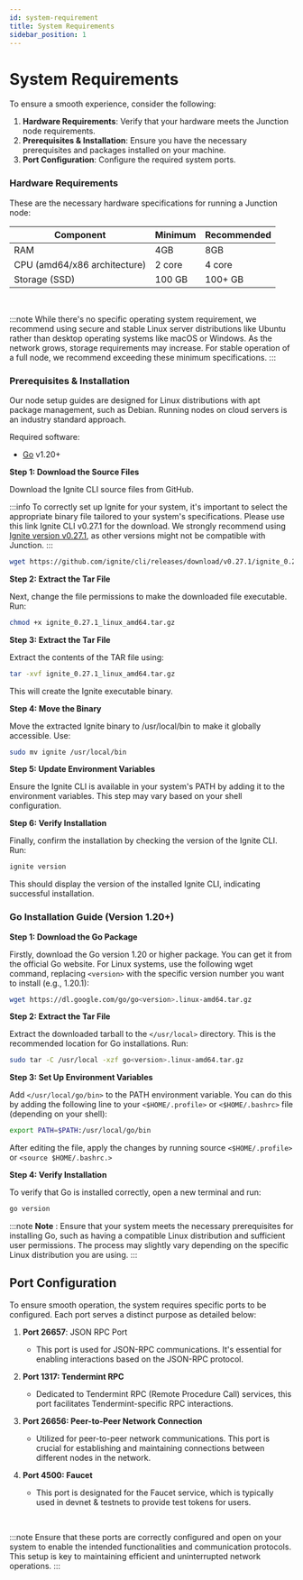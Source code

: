 ```yaml
---
id: system-requirement
title: System Requirements
sidebar_position: 1
---
```


# System Requirements

To ensure a smooth experience, consider the following:

1. **Hardware Requirements**: Verify that your hardware meets the Junction node requirements.
2. **Prerequisites & Installation**: Ensure you have the necessary prerequisites and packages installed on your machine.
3. **Port Configuration**: Configure the required system ports.

### Hardware Requirements

These are the necessary hardware specifications for running a Junction node:

| Component                    | Minimum   | Recommended |
| ---------------------------- | --------- | ----------- |
| RAM                          | 4GB       | 8GB         |
| CPU (amd64/x86 architecture) | 2 core    | 4 core      |
| Storage (SSD)                | 100 GB    | 100+ GB     |

<br/>

:::note
While there's no specific operating system requirement, we recommend using secure and stable Linux server distributions like Ubuntu rather than desktop operating systems like macOS or Windows. As the network grows, storage requirements may increase. For stable operation of a full node, we recommend exceeding these minimum specifications.
:::

### Prerequisites & Installation

Our node setup guides are designed for Linux distributions with apt package management, such as Debian. Running nodes on cloud servers is an industry standard approach.

Required software:
<!-- - [Ignite CLI](https://docs.airchains.io/junction/operate-a-node/system-requirements) v0.27.1 -->
- [Go](https://docs.airchains.io/junction/operate-a-node/system-requirements) v1.20+

<!-- ### Installation Guide for Ignite CLI -->

**Step 1: Download the Source Files**

Download the Ignite CLI source files from GitHub.

:::info
To correctly set up Ignite for your system, it's important to select the appropriate binary file tailored to your system's specifications. Please use this link Ignite CLI v0.27.1 for the download. We strongly recommend using [Ignite version v0.27.1](https://github.com/ignite/cli/releases/tag/v0.27.1), as other versions might not be compatible with Junction.
:::

```bash
wget https://github.com/ignite/cli/releases/download/v0.27.1/ignite_0.27.1_linux_amd64.tar.gz
```

**Step 2: Extract the Tar File**

Next, change the file permissions to make the downloaded file executable. Run:

```bash
chmod +x ignite_0.27.1_linux_amd64.tar.gz
```

**Step 3: Extract the Tar File**

Extract the contents of the TAR file using:

```bash
tar -xvf ignite_0.27.1_linux_amd64.tar.gz
```

This will create the Ignite executable binary.

**Step 4: Move the Binary**

Move the extracted Ignite binary to /usr/local/bin to make it globally accessible. Use:

```bash
sudo mv ignite /usr/local/bin
```

**Step 5: Update Environment Variables**

Ensure the Ignite CLI is available in your system's PATH by adding it to the environment variables. This step may vary based on your shell configuration.

**Step 6: Verify Installation**

Finally, confirm the installation by checking the version of the Ignite CLI. Run:

```bash
ignite version
```

This should display the version of the installed Ignite CLI, indicating successful installation.

### Go Installation Guide (Version 1.20+)

**Step 1: Download the Go Package**

Firstly, download the Go version 1.20 or higher package. You can get it from the official Go website. For Linux systems, use the following wget command, replacing `<version>` with the specific version number you want to install (e.g., 1.20.1):

```bash
wget https://dl.google.com/go/go<version>.linux-amd64.tar.gz
```

**Step 2: Extract the Tar File**

Extract the downloaded tarball to the `</usr/local>` directory. This is the recommended location for Go installations. Run:

```bash
sudo tar -C /usr/local -xzf go<version>.linux-amd64.tar.gz
```

**Step 3: Set Up Environment Variables**

Add `</usr/local/go/bin>` to the PATH environment variable. You can do this by adding the following line to your `<$HOME/.profile>` or `<$HOME/.bashrc>` file (depending on your shell):

```bash
export PATH=$PATH:/usr/local/go/bin
```

After editing the file, apply the changes by running source `<$HOME/.profile>` or `<source $HOME/.bashrc.>`

**Step 4: Verify Installation**

To verify that Go is installed correctly, open a new terminal and run:

```bash
go version
```

:::note
**Note** : Ensure that your system meets the necessary prerequisites for installing Go, such as having a compatible Linux distribution and sufficient user permissions. The process may slightly vary depending on the specific Linux distribution you are using.
:::

## Port Configuration

To ensure smooth operation, the system requires specific ports to be configured. Each port serves a distinct purpose as detailed below:

1. **Port 26657**: JSON RPC Port

   - This port is used for JSON-RPC communications. It's essential for enabling interactions based on the JSON-RPC protocol.

2. **Port 1317: Tendermint RPC**

   - Dedicated to Tendermint RPC (Remote Procedure Call) services, this port facilitates Tendermint-specific RPC interactions.

3. **Port 26656: Peer-to-Peer Network Connection**

   - Utilized for peer-to-peer network communications. This port is crucial for establishing and maintaining connections between different nodes in the network.

4. **Port 4500: Faucet**

   - This port is designated for the Faucet service, which is typically used in devnet & testnets to provide test tokens for users.

<br />

:::note
Ensure that these ports are correctly configured and open on your system to enable the intended functionalities and communication protocols. This setup is key to maintaining efficient and uninterrupted network operations.
:::
